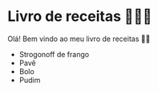 # Livro de receitas 🧑🏻‍🍳
Olá! Bem vindo ao meu livro de receitas 👋🏻
 - Strogonoff de frango
 - Pavê
 - Bolo
 - Pudim

